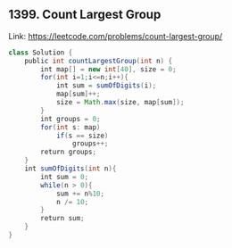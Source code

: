 ## 1399. Count Largest Group
Link: https://leetcode.com/problems/count-largest-group/

```java
class Solution {
    public int countLargestGroup(int n) {
        int map[] = new int[40], size = 0;
        for(int i=1;i<=n;i++){
            int sum = sumOfDigits(i);
            map[sum]++;
            size = Math.max(size, map[sum]);
        }
        int groups = 0;
        for(int s: map)
            if(s == size)
                groups++;
        return groups;
    }
    int sumOfDigits(int n){
        int sum = 0;
        while(n > 0){
            sum += n%10;
            n /= 10;
        }
        return sum;
    }
}
```
